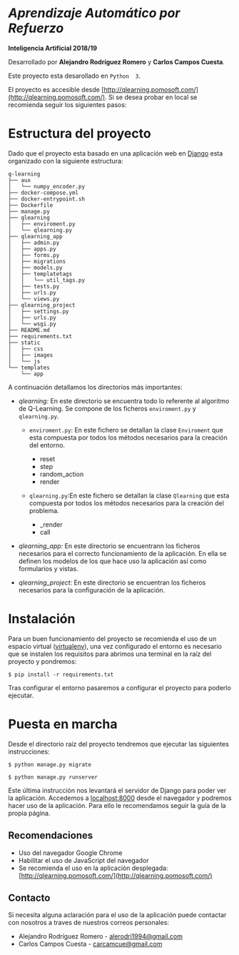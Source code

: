 # **_Aprendizaje Automático por Refuerzo_**

**Inteligencia Artificial 2018/19**

Desarrollado por **Alejandro Rodríguez Romero** y **Carlos Campos Cuesta**.

Este proyecto esta desarollado en `Python  3`.

El proyecto es accesible desde [http://qlearning.pomosoft.com/](http://qlearning.pomosoft.com/). Si se desea probar en local se recomienda seguir los siguientes pasos:

# Estructura del proyecto

Dado que el proyecto esta basado en una aplicación web en [Django](https://www.djangoproject.com/) esta organizado con la siguiente estructura:

    q-learning
    ├── aux
    │   └── numpy_encoder.py
    ├── docker-compose.yml
    ├── docker-entrypoint.sh
    ├── Dockerfile
    ├── manage.py
    ├── qlearning
    │   ├── enviroment.py
    │   └── qlearning.py
    ├── qlearning_app
    │   ├── admin.py
    │   ├── apps.py
    │   ├── forms.py
    │   ├── migrations
    │   ├── models.py
    │   ├── templatetags
    │   │   └── util_tags.py
    │   ├── tests.py
    │   ├── urls.py
    │   └── views.py
    ├── qlearning_project
    │   ├── settings.py
    │   ├── urls.py
    │   └── wsgi.py
    ├── README.md
    ├── requirements.txt
    ├── static
    │   ├── css
    │   ├── images
    │   └── js
    └── templates
        └── app

A continuación detallamos los directorios más importantes:

* *qlearning:* En este directorio se encuentra todo lo referente al algoritmo de Q-Learning. Se compone de los ficheros `enviroment.py` y `qlearning.py`.

    * `enviroment.py`: En este fichero se detallan la clase `Enviroment` que esta compuesta por todos los métodos necesarios para la creación del entorno.
        * reset
        * step
        * random_action
        * render

    * `qlearning.py`:En este fichero se detallan la clase `Qlearning` que esta compuesta por todos los métodos necesarios para la creación del problema.
        * _render
        * call

* *qlearning_app:* En este directorio se encuentrann los ficheros necesarios para el correcto funcionamiento de la aplicación. En ella se definen los modelos de los que hace uso la aplicación así como formularios y vistas.

* *qlearning_project:* En este directorio se encuentran los ficheros necesarios para la configuración de la aplicación.

# Instalación

Para un buen funcionamiento del proyecto se recomienda el uso de un espacio virtual ([virtualenv](https://rukbottoland.com/blog/tutorial-de-python-virtualenv/)), una vez configurado el entorno es necesario que se instalen los requisitos para abrimos una terminal en la raíz del proyecto y pondremos:

    $ pip install -r requirements.txt

Tras configurar el entorno pasaremos a configurar el proyecto para poderlo ejecutar.

# Puesta en marcha

Desde el directorio raíz del proyecto tendremos que ejecutar las siguientes instrucciones:

    $ python manage.py migrate

    $ python manage.py runserver

Este última instrucción nos levantará el servidor de Django para poder ver la aplicación. Accedemos a [localhost:8000](http://localhost:8000/) desde el navegador y podremos hacer uso de la aplicación. Para ello le recomendamos seguir la guía de la propia página.

## Recomendaciones

* Uso del navegador Google Chrome
* Habilitar el uso de JavaScript del navegador
* Se recomienda el uso en la aplicación desplegada: [http://qlearning.pomosoft.com/](http://qlearning.pomosoft.com/)

## Contacto

Si necesita alguna aclaración para el uso de la aplicación puede contactar con nosotros a traves de nuestros correos personales:

* Alejandro Rodríguez Romero - alerodri1994@gmail.com
* Carlos Campos Cuesta - carcamcue@gmail.com